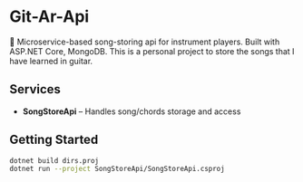 # Git-Ar-Api

🎵 Microservice-based song-storing api for instrument players. Built with ASP.NET Core, MongoDB.
This is a personal project to store the songs that I have learned in guitar. 


## Services

- **SongStoreApi** – Handles song/chords storage and access


## Getting Started
```bash
dotnet build dirs.proj
dotnet run --project SongStoreApi/SongStoreApi.csproj

